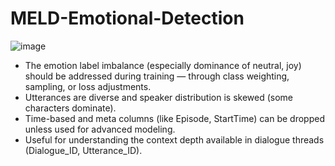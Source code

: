 # MELD-Emotional-Detection

![image](https://github.com/user-attachments/assets/b1bba304-7ebb-4531-a81a-0250847867a7)
- The emotion label imbalance (especially dominance of neutral, joy) should be addressed during training — through class weighting, sampling, or loss adjustments.
- Utterances are diverse and speaker distribution is skewed (some characters dominate).
- Time-based and meta columns (like Episode, StartTime) can be dropped unless used for advanced modeling.
- Useful for understanding the context depth available in dialogue threads (Dialogue_ID, Utterance_ID).

